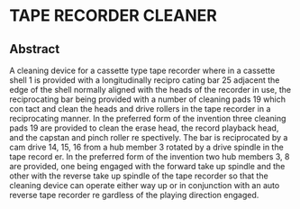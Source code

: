 # TAPE RECORDER CLEANER

## Abstract
A cleaning device for a cassette type tape recorder where in a cassette shell 1 is provided with a longitudinally recipro cating bar 25 adjacent the edge of the shell normally aligned with the heads of the recorder in use, the reciprocating bar being provided with a number of cleaning pads 19 which con tact and clean the heads and drive rollers in the tape recorder in a reciprocating manner. In the preferred form of the invention three cleaning pads 19 are provided to clean the erase head, the record playback head, and the capstan and pinch roller re spectively. The bar is reciprocated by a cam drive 14, 15, 16 from a hub member 3 rotated by a drive spindle in the tape record er. In the preferred form of the invention two hub members 3, 8 are provided, one being engaged with the forward take up spindle and the other with the reverse take up spindle of the tape recorder so that the cleaning device can operate either way up or in conjunction with an auto reverse tape recorder re gardless of the playing direction engaged.